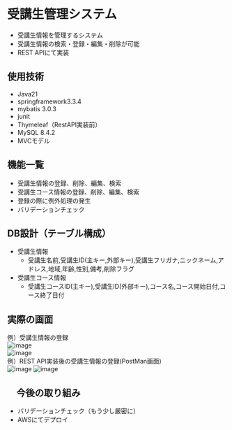 # 受講生管理システム
 - 受講生情報を管理するシステム<br >
 - 受講生情報の検索・登録・編集・削除が可能 <br >
 - REST APIにて実装 <br >
 
## 使用技術
- Java21
- springframework3.3.4
- mybatis 3.0.3
- junit
- Thymeleaf（RestAPI実装前）
- MySQL 8.4.2
- MVCモデル

## 機能一覧
- 受講生情報の登録、削除、編集、検索
- 受講生コース情報の登録、削除、編集、検索
- 登録の際に例外処理の発生
- バリデーションチェック

## DB設計（テーブル構成）
- 受講生情報
  - 受講生名前,受講生ID(主キー,外部キー),受講生フリガナ,ニックネーム,アドレス,地域,年齢,性別,備考,削除フラグ
- 受講生コース情報
  - 受講生コースID(主キー),受講生ID(外部キー),コース名,コース開始日付,コース終了日付

## 実際の画面
例）受講生情報の登録<br >
![image](https://github.com/user-attachments/assets/dd195f4e-82bb-4edf-b739-9e7646960fd0)<br >
![image](https://github.com/user-attachments/assets/6e9e2ea8-466a-41f9-a984-f8d29118b1e9)<br >
例）REST API実装後の受講生情報の登録(PostMan画面)<br >
![image](https://github.com/user-attachments/assets/31fff2e6-dd9c-44ed-97a5-7a7609c146d5)
![image](https://github.com/user-attachments/assets/3b024a13-f04f-4348-9442-6a7080e22489)

## 　今後の取り組み
- バリデーションチェック（もう少し厳密に）
- AWSにてデプロイ

